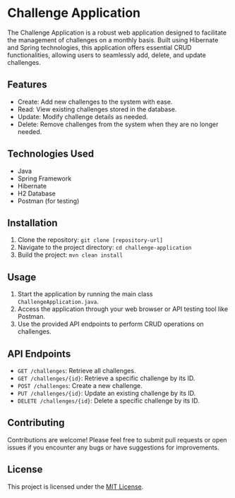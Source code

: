 # Challenge Application

The Challenge Application is a robust web application designed to facilitate the management of challenges on a monthly basis. Built using Hibernate and Spring technologies, this application offers essential CRUD functionalities, allowing users to seamlessly add, delete, and update challenges.

## Features

- Create: Add new challenges to the system with ease.
- Read: View existing challenges stored in the database.
- Update: Modify challenge details as needed.
- Delete: Remove challenges from the system when they are no longer needed.

## Technologies Used

- Java
- Spring Framework
- Hibernate
- H2 Database
- Postman (for testing)

## Installation

1. Clone the repository: `git clone [repository-url]`
2. Navigate to the project directory: `cd challenge-application`
3. Build the project: `mvn clean install`

## Usage

1. Start the application by running the main class `ChallengeApplication.java`.
2. Access the application through your web browser or API testing tool like Postman.
3. Use the provided API endpoints to perform CRUD operations on challenges.

## API Endpoints

- `GET /challenges`: Retrieve all challenges.
- `GET /challenges/{id}`: Retrieve a specific challenge by its ID.
- `POST /challenges`: Create a new challenge.
- `PUT /challenges/{id}`: Update an existing challenge by its ID.
- `DELETE /challenges/{id}`: Delete a specific challenge by its ID.

## Contributing

Contributions are welcome! Please feel free to submit pull requests or open issues if you encounter any bugs or have suggestions for improvements.

## License

This project is licensed under the [MIT License](LICENSE).

